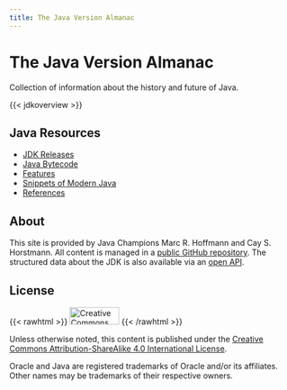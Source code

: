 ```yaml
---
title: The Java Version Almanac
---
```


# The Java Version Almanac

Collection of information about the history and future of Java.

{{< jdkoverview >}}

## Java Resources

* [JDK Releases](jdk/)
* [Java Bytecode](bytecode/)
* [Features](features/)
* [Snippets of Modern Java](snippets/)
* [References](references/)


## About

This site is provided by Java Champions Marc R. Hoffmann and Cay S. Horstmann.
All content is managed in a [public GitHub repository](https://github.com/marchof/java-almanac).
The structured data about the JDK is also available via an [open API](https://editor.swagger.io/?url=https://data.javaalmanac.io/v1/openapi.yaml).


## License

{{< rawhtml >}}
<img src="/img/cc-by-sa.png" title="Creative Commons BY-SA" width="88" height="31"/>
{{< /rawhtml >}}

Unless otherwise noted, this content is published under the
[Creative Commons Attribution-ShareAlike 4.0 International License](http://creativecommons.org/licenses/by-sa/4.0/).

Oracle and Java are registered trademarks of Oracle and/or its affiliates.
Other names may be trademarks of their respective owners.